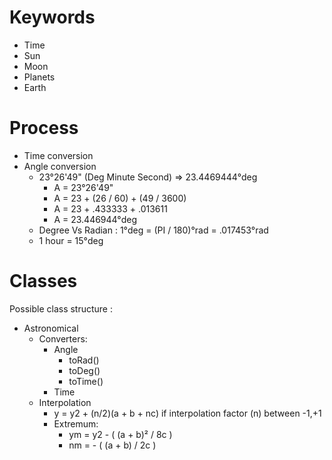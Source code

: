 # Keywords

* Time
* Sun
* Moon
* Planets
* Earth

# Process

* Time conversion
* Angle conversion
    * 23°26'49" (Deg Minute Second) => 23.4469444°deg
        * A = 23°26'49"
        * A = 23 + (26 / 60) + (49 / 3600)
        * A = 23 + .433333 + .013611
        * A = 23.446944°deg
    * Degree Vs Radian : 1°deg = (PI / 180)°rad = .017453°rad
    * 1 hour = 15°deg
    
    
# Classes

Possible class structure :

* Astronomical
    * Converters:
        * Angle
            * toRad()
            * toDeg()
            * toTime()
        * Time
    * Interpolation
        * y = y2 + (n/2)(a + b + nc) if interpolation factor (n) between -1,+1
        * Extremum:
            * ym = y2 - ( (a + b)² / 8c )
            * nm = - ( (a + b) / 2c )
    

